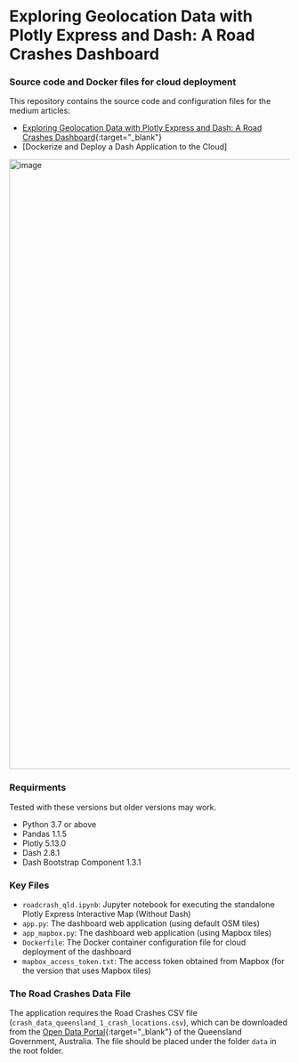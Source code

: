 # Exploring Geolocation Data with Plotly Express and Dash: A Road Crashes Dashboard
### Source code and Docker files for cloud deployment
 
This repository contains the source code and configuration files for the medium articles:
* [Exploring Geolocation Data with Plotly Express and Dash: A Road Crashes Dashboard](https://medium.com/@andrewlui_60044/exploring-geolocation-data-with-plotly-express-and-dash-road-crashes-dashboard-abef05908258){:target="_blank"}
* [Dockerize and Deploy a Dash Application to the Cloud]

<img width="1097" alt="image" src="https://user-images.githubusercontent.com/8808539/219955813-c55e37c8-2f43-4aaf-9f6e-c0b47cab49a2.png">

### Requirments
Tested with these versions but older versions may work.
- Python 3.7 or above
- Pandas 1.1.5
- Plotly 5.13.0
- Dash 2.8.1
- Dash Bootstrap Component 1.3.1

### Key Files
- `roadcrash_qld.ipynb`: Jupyter notebook for executing the standalone Plotly Express Interactive Map (Without Dash)
- `app.py`: The dashboard web application (using default OSM tiles)
- `app_mapbox.py`: The dashboard web application (using Mapbox tiles)
- `Dockerfile`: The Docker container configuration file for cloud deployment of the dashboard
- `mapbox_access_token.txt`: The access token obtained from Mapbox (for the version that uses Mapbox tiles)

### The Road Crashes Data File
The application requires the Road Crashes CSV file (`crash_data_queensland_1_crash_locations.csv`), which can be downloaded from the [Open Data Portal](https://www.data.qld.gov.au/dataset/crash-data-from-queensland-roads/resource/e88943c0-5968-4972-a15f-38e120d72ec0){:target="_blank"} of the Queensland Government, Australia.
The file should be placed under the folder `data` in the root folder.
